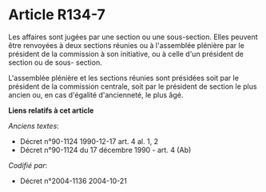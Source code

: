 # Article R134-7

Les affaires sont jugées par une section ou une sous-section. Elles peuvent être renvoyées à deux sections réunies ou à
l'assemblée plénière par le président de la commission à son initiative, ou à celle d'un président de section ou de sous-
section.

L'assemblée plénière et les sections réunies sont présidées soit par le président de la commission centrale, soit par le
président de section le plus ancien ou, en cas d'égalité d'ancienneté, le plus âgé.

**Liens relatifs à cet article**

_Anciens textes_:

  - Décret n°90-1124 1990-12-17 art. 4 al. 1, 2
  - Décret n°90-1124 du 17 décembre 1990 - art. 4 (Ab)

_Codifié par_:

  - Décret n°2004-1136 2004-10-21
